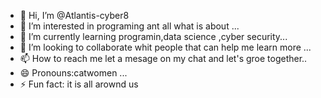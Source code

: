 - 👋 Hi, I’m @Atlantis-cyber8
- 👀 I’m interested in programing ant all what is about  ...
- 🌱 I’m currently learning programin,data science ,cyber security...
- 💞️ I’m looking to collaborate whit people that can help me learn more ...
- 📫 How to reach me let a mesage on my chat and let's groe together..
- 😄 Pronouns:catwomen ...
- ⚡ Fun fact: it is all arownd us 

<!---
Atlantis-cyber8/Atlantis-cyber8 is a ✨ special ✨ repository because its `README.md` (this file) appears on your GitHub profile.
You can click the Preview link to take a look at your changes.
--->
